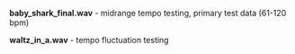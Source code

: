 **baby_shark_final.wav** - midrange tempo testing, primary test data (61-120 bpm)

**waltz_in_a.wav** - tempo fluctuation testing